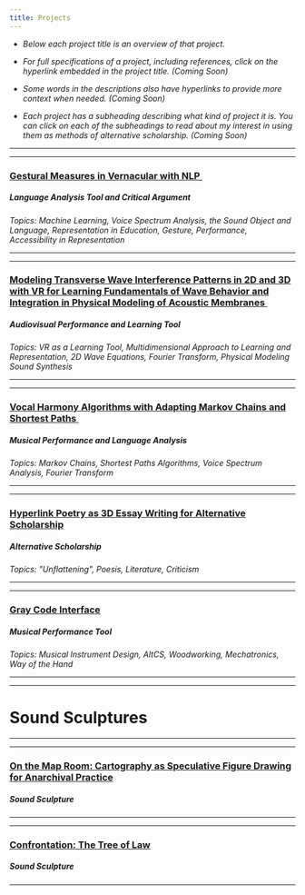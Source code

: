 ```yaml
---
title: Projects
---
```

- *Below each project title is an overview of that project.* 

- *For full specifications of a project, including references, click on the hyperlink embedded in the project title. (Coming Soon)*

- *Some words in the descriptions also have hyperlinks to provide more context when needed. (Coming Soon)*

- *Each project has a subheading describing what kind of project it is. You can click on each of the subheadings to read about my interest in using them as methods of alternative scholarship. (Coming Soon)*
***
***
### [Gestural Measures in Vernacular with NLP ](https://kabir-daniel.github.io/itp_mps_application_portfolio/Gestural-Measures-in-Vernacular-with-NLP)
##### Language Analysis Tool and Critical Argument
*Topics: Machine Learning, Voice Spectrum Analysis, the Sound Object and Language, Representation in Education, Gesture, Performance, Accessibility in Representation*
***
***
### [Modeling Transverse Wave Interference Patterns in 2D and 3D with VR for Learning Fundamentals of Wave Behavior and Integration in Physical Modeling of Acoustic Membranes ](https://kabir-daniel.github.io/itp_mps_application_portfolio/Modeling-Transverse-Wave-Interference-Patterns-in-2D-and-3D-with-VR-for-Learning-Fundamentals-of-Wave-Behavior-and-Integration-in-Physical-Modeling-of-Acoustic-Membranes)
##### Audiovisual Performance and Learning Tool
*Topics: VR as a Learning Tool, Multidimensional Approach to Learning and Representation, 2D Wave Equations, Fourier Transform, Physical Modeling Sound Synthesis*
***
***
### [Vocal Harmony Algorithms with Adapting Markov Chains and Shortest Paths ](https://kabir-daniel.github.io/itp_mps_application_portfolio/Vocal-Harmony-Algorithms-with-Adapting-Markov-Chains-and-Shortest-Paths)
##### Musical Performance and Language Analysis
*Topics: Markov Chains, Shortest Paths Algorithms, Voice Spectrum Analysis, Fourier Transform*
***
***
### [Hyperlink Poetry as 3D Essay Writing for Alternative Scholarship](https://kabir-daniel.github.io/itp_mps_application_portfolio/Hyperlink-Poetry-as-3D-Essay-Writing-for-Alternative-Scholarship)
##### Alternative Scholarship
*Topics: "Unflattening", Poesis, Literature, Criticism*
***
***
### [Gray Code Interface](https://kabir-daniel.github.io/itp_mps_application_portfolio/Gray-Code-Interface)
##### Musical Performance Tool
*Topics: Musical Instrument Design, AltCS, Woodworking, Mechatronics, Way of the Hand*
***
***
# Sound Sculptures
***
***
### [On the Map Room: Cartography as Speculative Figure Drawing for Anarchival Practice](https://kabir-daniel.github.io/itp_mps_application_portfolio/On-the-Map-Room---Cartography-as-Speculative-Figure-Drawing-for-Anarchival-Practice) 
##### Sound Sculpture
***
***
### [Confrontation: The Tree of Law](https://kabir-daniel.github.io/itp_mps_application_portfolio/Confrontation---The-Tree-of-Law)
##### Sound Sculpture
***